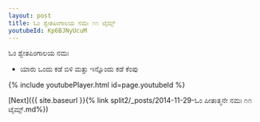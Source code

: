 ```yaml
---
layout: post
title: ಓಂ ಶ್ವೇತಪಿಂಗಾಲಯ ನಮಃ ೧೧ ಟೈಮ್ಸ್
youtubeId: Kp6BJNyUcuM
---
```

 
 
 ಓಂ ಶ್ವೇತಪಿಂಗಾಲಯ ನಮಃ  
 
 -  ಯಾರು ಒಂದು ಕಡೆ ಬಿಳಿ ಮತ್ತು ಇನ್ನೊಂದು ಕಡೆ ಕೆಂಪು 
 
  
 
  
 
 
 
 
 
 


{% include youtubePlayer.html id=page.youtubeId %}
 
[Next]({{ site.baseurl }}{% link  split2/_posts/2014-11-29-ಓಂ ಪೀತಾತ್ಮನೇ ನಮಃ ೧೧ ಟೈಮ್ಸ್.md%})
 
